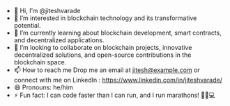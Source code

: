 - 👋 Hi, I’m @jiteshvarade
- 👀 I’m interested in blockchain technology and its transformative potential.
- 🌱 I’m currently learning about blockchain development, smart contracts, and decentralized applications.
- 💞️ I’m looking to collaborate on blockchain projects, innovative decentralized solutions, and open-source contributions in the blockchain space.
- 📫 How to reach me Drop me an email at jitesh@example.com or connect with me on LinkedIn : https://www.linkedin.com/in/jiteshvarade/
- 😄 Pronouns: he/him
- ⚡ Fun fact: I can code faster than I can run, and I run marathons! 🏃‍♂️💻

<!---
jiteshvarade/jiteshvarade is a ✨ special ✨ repository because its `README.md` (this file) appears on your GitHub profile.
You can click the Preview link to take a look at your changes.
--->
